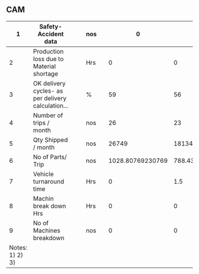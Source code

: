 ## CAM

| 1 | Safety- Accident data |  |  | nos |  | 0 | 2 | 1 | 0 | 0 |  |  |  |  |  |  | 0.6 |  |  |  |
| --- | --- | --- | --- | --- | --- | --- | --- | --- | --- | --- | --- | --- | --- | --- | --- | --- | --- | --- | --- | --- |
| 2 | Production loss due to Material shortage |  |  | Hrs |  | 0 | 0 | 0 | 0 | 0 |  |  |  |  |  |  | 0 |  |  | overall |
| 3 | OK delivery cycles- as per delivery calculation... |  |  | % |  | 59 | 56 | 54 | 54 | 80 |  |  |  |  |  |  | 60.6 |  |  |  |
| 4 | Number of trips / month |  |  | nos |  | 26 | 23 | 25 | 20 | 19 |  |  |  |  |  |  | 22.6 |  |  |  |
| 5 | Qty Shipped / month |  |  | nos |  | 26749 | 18134 | 8796 | 13048 | 13899 |  |  |  |  |  |  | 16125.2 |  |  |  |
| 6 | No of Parts/ Trip |  |  | nos |  | 1028.80769230769 | 788.434782608696 | 351.84 | 652.4 | 731.526315789474 |  |  |  |  |  |  | 710.601758141172 |  |  |  |
| 7 | Vehicle turnaround time |  |  | Hrs |  | 0 | 1.5 | 1.26 | 1.26521739130435 | 1.08333333333333 |  |  |  |  |  |  | 1.02171014492754 |  |  |  |
| 8 | Machin break down Hrs |  |  | Hrs |  | 0 | 0 | 0 | 3.5 | 1.5 |  |  |  |  |  |  | 1 |  |  | overall |
| 9 | No of Machines breakdown |  |  | nos |  | 0 | 0 | 0 | 2 | 1 |  |  |  |  |  |  | 0.6 |  |  | overall |
| Notes: 1) 2) 3) |  |  |  |  |  |  |  |  |  |  |  |  |  |  |  |  |  |  |  |  |
